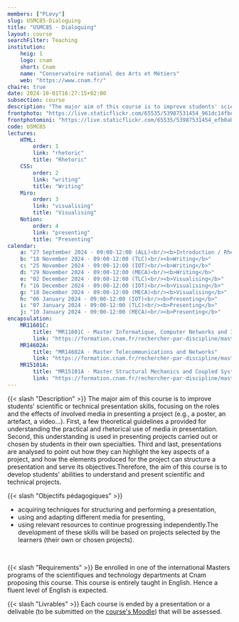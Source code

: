 ```yaml
---
members: ["PLevy"]
slug: USMC85-Dialoguing
title: "USMC85 · Dialoguing"
layout: course
searchFilter: Teaching
institution:
    heig: 1
    logo: cnam
    short: Cnam
    name: "Conservatoire national des Arts et Métiers"
    web: "https://www.cnam.fr/"
chaire: true
date: 2024-10-01T16:27:15+02:00
subsection: course
description: "The major aim of this course is to improve students' scientific or technical presentation skills, focusing on the roles and the effects of involved media in presenting a project (e.g., a poster, an artefact, a video...)."
frontphoto: "https://live.staticflickr.com/65535/53987531454_961dc14fbe_o.jpg"
frontphotomini: "https://live.staticflickr.com/65535/53987531454_efb0ab05e7_w.jpg"
code: USMC85
lectures:
    HTML:
        order: 1
        link: "rhetoric"
        title: "Rhetoric"
    CSS:
        order: 2
        link: "writing"
        title: "Writing"
    Miro:
        order: 3
        link: "visualising"
        title: "Visualising"
    Notion:
        order: 4
        link: "presenting"
        title: "Presenting"
calendar:
    a: "27 September 2024 · 09:00-12:00 (ALL)<br/><b>Introduction / Rhetoric</b>"
    b: "18 November 2024 · 09:00-12:00 (TLC)<br/><b>Writing</b>"
    c: "25 November 2024 · 09:00-12:00 (IOT)<br/><b>Writing</b>"
    d: "29 November 2024 · 09:00-12:00 (MECA)<br/><b>Writing</b>"
    e: "02 December 2024 · 09:00-12:00 (TLC)<br/><b>Visualising</b>"
    f: "16 December 2024 · 09:00-12:00 (IOT)<br/><b>Visualising</b>"
    g: "18 December 2024 · 09:00-12:00 (MECA)<br/><b>Visualising</b>"
    h: "06 January 2024 · 09:00-12:00 (IOT)<br/><b>Presenting</b>"
    i: "07 January 2024 · 09:00-12:00 (TLC)<br/><b>Presenting</b>"
    j: "10 January 2024 · 09:00-12:00 (MECA)<br/><b>Presenting</b>"
encapsulation:
    MR11601C: 
        title: "MR11601C · Master Informatique, Computer Networks and IoT Systems"
        link: "https://formation.cnam.fr/rechercher-par-discipline/master-computer-networks-and-iot-systems-1208709.kjsp"
    MR14602A: 
        title: "MR14602A · Master Telecommunications and Networks"
        link: "https://formation.cnam.fr/rechercher-par-discipline/master-sciences-technologies-sante-mention-reseaux-et-telecommunication-parcours-international-telecommunications-and-networks-1085672.kjsp"
    MR15101A: 
        title: "MR15101A · Master Structural Mechanics and Coupled Systems"
        link: "https://formation.cnam.fr/rechercher-par-discipline/master-informatique-parcours-traitement-de-l-information-et-exploitation-des-donnees-tried--813201.kjsp"
---
```

{{< slash "Description" >}} 
The major aim of this course is to improve students' scientific or technical presentation skills, focusing on the roles and the effects of involved media in presenting a project (e.g., a poster, an artefact, a video...). First, a few theoretical guidelines a provided for understanding the practical and rhetorical use of media in presentation. Second, this understanding is used in presenting projects carried out or chosen by students in their own specialties. Third and last, presentations are analysed to point out how they can highlight the key aspects of a project, and how the elements produced for the project can structure a presentation and serve its objectives.Therefore, the aim of this course is to develop students' abilities to understand and present scientific and technical projects.

{{< slash "Objectifs pédagogiques" >}}
- acquiring techniques for structuring and performing a presentation,
- using and adapting different media for presenting,
- using relevant resources to continue progressing independently.The development of these skills will be based on projects selected by the learners (their own or chosen projects).

&nbsp;

{{< slash "Requirements" >}}
Be enrolled in one of the international Masters programs of the scientifiques and technology departments at Cnam proposing this course. This course is entirely taught in English. Hence a fluent level of English is expected.


{{< slash "Livrables" >}} Each course is ended by a presentation or a delivable (to be submitted on the [course's Moodle](https://par.moodle.lecnam.net/course/view.php?id=24508)) that will be assessed.